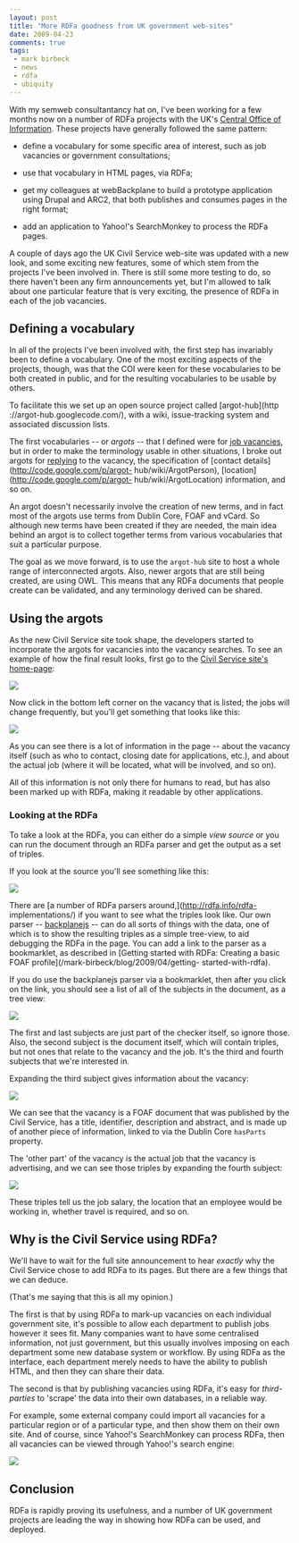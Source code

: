 ```yaml
---
layout: post
title: "More RDFa goodness from UK government web-sites"
date: 2009-04-23
comments: true
tags:
 - mark birbeck
 - news
 - rdfa
 - ubiquity
---
```

  
With my semweb consultantancy hat on, I've been working for a few months now
on a number of RDFa projects with the UK's [Central Office of
Information](http://www.coi.gov.uk/). These projects have generally followed
the same pattern:

<!-- more -->

  

  * define a vocabulary for some specific area of interest, such as job vacancies or government consultations;
  

  * use that vocabulary in HTML pages, via RDFa;
  

  * get my colleagues at webBackplane to build a prototype application using Drupal and ARC2, that both publishes and consumes pages in the right format;
  

  * add an application to Yahoo!'s SearchMonkey to process the RDFa pages.
  
  
  
A couple of days ago the UK Civil Service web-site was updated with a new
look, and some exciting new features, some of which stem from the projects
I've been involved in. There is still some more testing to do, so there
haven't been any firm announcements yet, but I'm allowed to talk about one
particular feature that is very exciting, the presence of RDFa in each of the
job vacancies.

  

## Defining a vocabulary

  
  
In all of the projects I've been involved with, the first step has invariably
been to define a vocabulary. One of the most exciting aspects of the projects,
though, was that the COI were keen for these vocabularies to be both created
in public, and for the resulting vocabularies to be usable by others.

  
To facilitate this we set up an open source project called [argot-hub](http
://argot-hub.googlecode.com/), with a wiki, issue-tracking system and
associated discussion lists.

  
The first vocabularies -- or _argots_ -- that I defined were for [job
vacancies](http://code.google.com/p/argot-hub/wiki/ArgotVacancy), but in order
to make the terminology usable in other situations, I broke out argots for
[replying](http://code.google.com/p/argot-hub/wiki/ArgotReply) to the vacancy,
the specification of [contact details](http://code.google.com/p/argot-
hub/wiki/ArgotPerson), [location](http://code.google.com/p/argot-
hub/wiki/ArgotLocation) information, and so on.

  
An argot doesn't necessarily involve the creation of new terms, and in fact
most of the argots use terms from Dublin Core, FOAF and vCard. So although new
terms have been created if they are needed, the main idea behind an argot is
to collect together terms from various vocabularies that suit a particular
purpose.

  
The goal as we move forward, is to use the `argot-hub` site to host a whole
range of interconnected argots. Also, newer argots that are still being
created, are using OWL. This means that any RDFa documents that people create
can be validated, and any terminology derived can be shared.

  

## Using the argots

  
  
As the new Civil Service site took shape, the developers started to
incorporate the argots for vacancies into the vacancy searches. To see an
example of how the final result looks, first go to the [Civil Service site's
home-page](http://www.civilservice.gov.uk/):

  
![](/files/civil-service-homepage.jpg)

  
Now click in the bottom left corner on the vacancy that is listed; the jobs
will change frequently, but you'll get something that looks like this:

  
![](/files/civil-service-vacancy.jpg)

  
As you can see there is a lot of information in the page -- about the vacancy
itself (such as who to contact, closing date for applications, etc.), and
about the actual job (where it will be located, what will be involved, and so
on).

  
All of this information is not only there for humans to read, but has also
been marked up with RDFa, making it readable by other applications.

  

### Looking at the RDFa

  
  
To take a look at the RDFa, you can either do a simple _view source_ or you
can run the document through an RDFa parser and get the output as a set of
triples.

  
If you look at the source you'll see something like this:

  
![](/files/civil-service-vacancy-source.jpg)

  
There are [a number of RDFa parsers around,](http://rdfa.info/rdfa-
implementations/) if you want to see what the triples look like. Our own
parser -- [backplanejs](http://backplanejs.googlecode.com/) -- can do all
sorts of things with the data, one of which is to show the resulting triples
as a simple tree-view, to aid debugging the RDFa in the page. You can add a
link to the parser as a bookmarklet, as described in [Getting started with
RDFa: Creating a basic FOAF profile](/mark-birbeck/blog/2009/04/getting-
started-with-rdfa).

  
If you do use the backplanejs parser via a bookmarklet, then after you click
on the link, you should see a list of all of the subjects in the document, as
a tree view:

  
![](/files/civil-service-vacancy-checkrdfa.jpg)

  
The first and last subjects are just part of the checker itself, so ignore
those. Also, the second subject is the document itself, which will contain
triples, but not ones that relate to the vacancy and the job. It's the third
and fourth subjects that we're interested in.

  
Expanding the third subject gives information about the vacancy:

  
![](/files/civil-service-vacancy-checkrdfa-vacancy.jpg)

  
We can see that the vacancy is a FOAF document that was published by the Civil
Service, has a title, identifier, description and abstract, and is made up of
another piece of information, linked to via the Dublin Core `hasParts`
property.

  
The 'other part' of the vacancy is the actual job that the vacancy is
advertising, and we can see those triples by expanding the fourth subject:

  
![](/files/civil-service-vacancy-checkrdfa-job.jpg)

  
These triples tell us the job salary, the location that an employee would be
working in, whether travel is required, and so on.

  

## Why is the Civil Service using RDFa?

  
  
We'll have to wait for the full site announcement to hear _exactly_ why the
Civil Service chose to add RDFa to its pages. But there are a few things that
we can deduce.

  
(That's me saying that this is all my opinion.)

  
The first is that by using RDFa to mark-up vacancies on each individual
government site, it's possible to allow each department to publish jobs
however it sees fit. Many companies want to have some centralised information,
not just government, but this usually involves imposing on each department
some new database system or workflow. By using RDFa as the interface, each
department merely needs to have the ability to publish HTML, and then they can
share their data.

  
The second is that by publishing vacancies using RDFa, it's easy for _third-
parties_ to 'scrape' the data into their own databases, in a reliable way.

  
For example, some external company could import all vacancies for a particular
region or of a particular type, and then show them on their own site. And of
course, since Yahoo!'s SearchMonkey can process RDFa, then all vacancies can
be viewed through Yahoo!'s search engine:

  
![](/files/searchmonkey-fco.jpg)

  

## Conclusion

  
  
RDFa is rapidly proving its usefulness, and a number of UK government projects
are leading the way in showing how RDFa can be used, and deployed.

